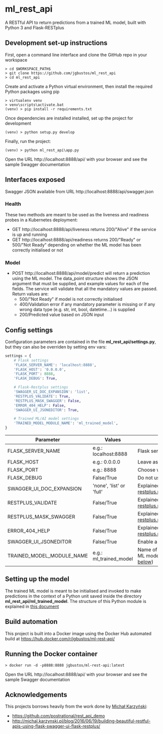 # ml_rest_api
A RESTful API to return predictions from a trained ML model, built with Python 3 and Flask-RESTplus

## Development set-up instructions
First, open a command line interface and clone the GitHub repo in your workspace
```
> cd $WORKSPACE_PATH$
> git clone https://github.com/jgbustos/ml_rest_api
> cd ml_rest_api
```
Create and activate a Python virtual environment, then install the required Python packages using pip
```
> virtualenv venv
> venv\scripts\activate.bat
(venv) > pip install -r requirements.txt
```
Once dependencies are installed installed, set up the project for development
```
(venv) > python setup.py develop
```
Finally, run the project:
```
(venv) > python ml_rest_api\app.py
```
Open the URL http://localhost:8888/api/ with your browser and see the sample Swagger documentation

## Interfaces exposed
Swagger JSON available from URL http://localhost:8888/api/swagger.json

### Health
These two methods are meant to be used as the liveness and readiness probes in a Kubernetes deployment:
* GET http://localhost:8888/api/liveness returns 200/"Alive" if the service is up and running
* GET http://localhost:8888/api/readiness returns 200/"Ready" or 500/"Not Ready" depending on whether the ML model has been correctly initialised or not

### Model
* POST http://localhost:8888/api/model/predict will return a prediction using the ML model. The data_point structure shows the JSON argument that must be supplied, and example values for each of the fields. The service will validate that all the mandatory values are passed. Return values are:
  * 500/"Not Ready" if model is not correctly initialised
  * 400/Validation error if any mandatory parameter is missing or if any wrong data type (e.g. str, int, bool, datetime...) is supplied
  * 200/Predicted value based on JSON input

## Config settings
Configuration parameters are contained in the file **ml_rest_api/settings.py**, but they can also be overriden by setting env vars:
```python
settings = {
    # Flask settings
    'FLASK_SERVER_NAME': 'localhost:8888',
    'FLASK_HOST': '0.0.0.0',
    'FLASK_PORT': 8888,
    'FLASK_DEBUG': True,

    # Flask-Restplus settings
    'SWAGGER_UI_DOC_EXPANSION': 'list',
    'RESTPLUS_VALIDATE': True,
    'RESTPLUS_MASK_SWAGGER': False,
    'ERROR_404_HELP': False,
    'SWAGGER_UI_JSONEDITOR': True,

    # Trained ML/AI model settings
    'TRAINED_MODEL_MODULE_NAME': 'ml_trained_model',
}
```

| Parameter | Values | Details |
| --- | --- | --- |
| FLASK_SERVER_NAME | e.g.: localhost:8888 | Flask server name |
| FLASK_HOST | e.g.: 0.0.0.0 | Leave as 0.0.0.0 to avoid virtual host filtering |
| FLASK_PORT | e.g.: 8888 | Choose whatever suits you, go crazy |
| FLASK_DEBUG | False/True | Do not use debug mode in production |
| SWAGGER_UI_DOC_EXPANSION | 'none', 'list' or 'full' | Explained here: https://flask-restplus.readthedocs.io/en/stable/swagger.html |
| RESTPLUS_VALIDATE | False/True | Explained here: https://flask-restplus.readthedocs.io/en/stable/swagger.html |
| RESTPLUS_MASK_SWAGGER | False/True | Explained here: https://flask-restplus.readthedocs.io/en/stable/mask.html |
| ERROR_404_HELP | False/True | Explained here: https://flask-restplus.readthedocs.io/en/stable/quickstart.html |
| SWAGGER_UI_JSONEDITOR | False/True | Enable a JSON editor in the Swagger interface |
| TRAINED_MODEL_MODULE_NAME | e.g.: ml_trained_model | Name of the Python module that initialises the ML model and returns predictions (see [section below](#setting-up-the-model)) |

## Setting up the model
The trained ML model is meant to be initialised and invoked to make predictions in the context of a Python unit saved inside the directory **ml_rest_api/ml_trained_model**. The structure of this Python module is explained in [this document](ml_rest_api/ml_trained_model/module_structure.md)

## Build automation
This project is built into a Docker image using the Docker Hub automated build at https://hub.docker.com/r/jgbustos/ml-rest-api/

## Running the Docker container
```
> docker run -d -p8888:8888 jgbustos/ml-rest-api:latest
```
Open the URL http://localhost:8888/api/ with your browser and see the sample Swagger documentation

## Acknowledgements
This projects borrows heavily from the work done by [Michał Karzyński](https://twitter.com/postrational):
  * https://github.com/postrational/rest_api_demo
  * http://michal.karzynski.pl/blog/2016/06/19/building-beautiful-restful-apis-using-flask-swagger-ui-flask-restplus/
